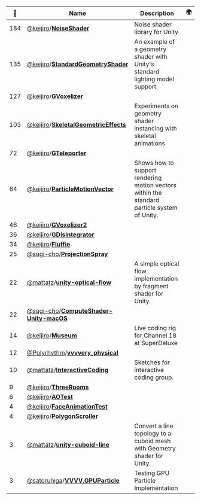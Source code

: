 |:star2: | Name | Description | 🌍|
|---|---|---|---|
|184|[@keijiro](https://github.com/keijiro)/[**NoiseShader**](https://github.com/keijiro/NoiseShader)|Noise shader library for Unity||
|135|[@keijiro](https://github.com/keijiro)/[**StandardGeometryShader**](https://github.com/keijiro/StandardGeometryShader)|An example of a geometry shader with Unity's standard lighting model support.||
|127|[@keijiro](https://github.com/keijiro)/[**GVoxelizer**](https://github.com/keijiro/GVoxelizer)|||
|103|[@keijiro](https://github.com/keijiro)/[**SkeletalGeometricEffects**](https://github.com/keijiro/SkeletalGeometricEffects)|Experiments on geometry shader instancing with skeletal animations||
|72|[@keijiro](https://github.com/keijiro)/[**GTeleporter**](https://github.com/keijiro/GTeleporter)|||
|64|[@keijiro](https://github.com/keijiro)/[**ParticleMotionVector**](https://github.com/keijiro/ParticleMotionVector)|Shows how to support rendering motion vectors within the standard particle system of Unity.||
|46|[@keijiro](https://github.com/keijiro)/[**GVoxelizer2**](https://github.com/keijiro/GVoxelizer2)|||
|36|[@keijiro](https://github.com/keijiro)/[**GDisintegrator**](https://github.com/keijiro/GDisintegrator)|||
|34|[@keijiro](https://github.com/keijiro)/[**Fluffie**](https://github.com/keijiro/Fluffie)|||
|25|[@sugi-cho](https://github.com/sugi-cho)/[**ProjectionSpray**](https://github.com/sugi-cho/ProjectionSpray)|||
|22|[@mattatz](https://github.com/mattatz)/[**unity-optical-flow**](https://github.com/mattatz/unity-optical-flow)|A simple optical flow implementation by fragment shader for Unity.||
|22|[@sugi-cho](https://github.com/sugi-cho)/[**ComputeShader-Unity-macOS**](https://github.com/sugi-cho/ComputeShader-Unity-macOS)|||
|14|[@keijiro](https://github.com/keijiro)/[**Museum**](https://github.com/keijiro/Museum)|Live coding rig for Channel 18 at SuperDeluxe||
|12|[@Polyrhythm](https://github.com/Polyrhythm)/[**vvvvery_physical**](https://github.com/Polyrhythm/vvvvery_physical)|||
|10|[@mattatz](https://github.com/mattatz)/[**InteractiveCoding**](https://github.com/mattatz/InteractiveCoding)|Sketches for interactive coding group.||
|9|[@keijiro](https://github.com/keijiro)/[**ThreeRooms**](https://github.com/keijiro/ThreeRooms)|||
|6|[@keijiro](https://github.com/keijiro)/[**AOTest**](https://github.com/keijiro/AOTest)|||
|4|[@keijiro](https://github.com/keijiro)/[**FaceAnimationTest**](https://github.com/keijiro/FaceAnimationTest)|||
|4|[@keijiro](https://github.com/keijiro)/[**PolygonScroller**](https://github.com/keijiro/PolygonScroller)|||
|3|[@mattatz](https://github.com/mattatz)/[**unity-cuboid-line**](https://github.com/mattatz/unity-cuboid-line)|Convert a line topology to a cuboid mesh with Geometry shader for Unity.||
|3|[@satoruhiga](https://github.com/satoruhiga)/[**VVVV.GPUParticle**](https://github.com/satoruhiga/VVVV.GPUParticle)|Testing GPU Particle Implementation||

